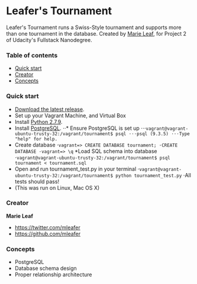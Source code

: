 # Leafer's Tournament

Leafer's Tournament runs a Swiss-Style tournament and supports more than one tournament in the database. Created by [Marie Leaf](https://twitter.com/mleafer), for Project 2 of Udacity's Fullstack Nanodegree.


### Table of contents

* [Quick start](#quick-start)
* [Creator](#creator)
* [Concepts](#concepts)

### Quick start

* [Download the latest release](https://github.com/mleafer/fullstacknanodegree.git).
* Set up your Vagrant Machine, and Virtual Box
* Install [Python 2.7.9](https://www.python.org/downloads/).
* Install [PostgreSQL](http://www.postgresql.org/download/).
⋅⋅* Ensure PostgreSQL is set up
⋅⋅⋅```vagrant@vagrant-ubuntu-trusty-32:/vagrant/tournament$ psql
⋅⋅⋅psql (9.3.5)
⋅⋅⋅Type "help" for help.```
* Create database
⋅```vagrant=> CREATE DATABASE tournament;
⋅CREATE DATABASE
⋅vagrant=> \q```
*Load SQL schema into database
⋅```vagrant@vagrant-ubuntu-trusty-32:/vagrant/tournament$ psql tournament < tournament.sql```
* Open and run tournament_test.py in your terminal
⋅```vagrant@vagrant-ubuntu-trusty-32:/vagrant/tournament$ python tournament_test.py```
⋅All tests should pass!
* (This was run on Linux, Mac OS X)

### Creator

**Marie Leaf**

* <https://twitter.com/mleafer>
* <https://github.com/mleafer>


### Concepts
* PostgreSQL
* Database schema design
* Proper relationship architecture

